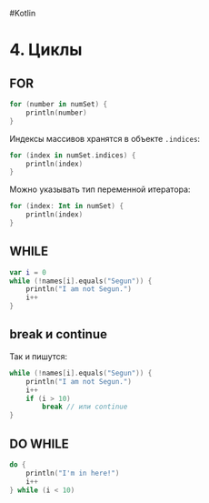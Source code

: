#Kotlin

# 4. Циклы

## FOR

```kotlin
for (number in numSet) {
    println(number)
}
```

Индексы массивов хранятся в объекте `.indices`:

```kotlin
for (index in numSet.indices) {
    println(index)
}
```

Можно указывать тип переменной итератора:

```kotlin
for (index: Int in numSet) {
    println(index)
}
```

## WHILE

```kotlin
var i = 0
while (!names[i].equals("Segun")) {
    println("I am not Segun.")
    i++
}
```

## break и continue

Так и пишутся:

```kotlin
while (!names[i].equals("Segun")) {
    println("I am not Segun.")
    i++
    if (i > 10)
        break // или continue
}
```

## DO WHILE

```kotlin
do {
    println("I'm in here!")
    i++
} while (i < 10)
```
